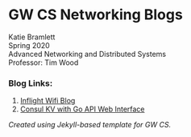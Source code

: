 # GW CS Networking Blogs

Katie Bramlett<br>
Spring 2020<br>
Advanced Networking and Distributed Systems<br>
Professor: Tim Wood<br>

### Blog Links:
1. [Inflight Wifi Blog](https://gwadvnet20.github.io/wiki/inflightWifiBlog/)
2. [Consul KV with Go API Web Interface](https://gwadvnet20.github.io/wiki/ConsulWithGoBlog/)

*Created using Jekyll-based template for GW CS.*
